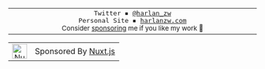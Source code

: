 <table>
<tbody>
<td align="center">
<img width="500" height="0" /><br>
  <samp>Twitter ▪ <a href="https://twitter.com/harlan_zw">@harlan_zw</a></samp><br>
<samp>Personal Site ▪ <a href="https://harlanzw.com">harlanzw.com</a></samp><br>
<sub>Consider  <a href="https://github.com/sponsors/harlan-zw">sponsoring</a> me if you like my work 💖</sub><br>
<img width="750" height="0" />
</td>
</tbody>
</table>


<table cellspacing="0" cellpadding="0" style="border: none" border="0">
<tbody>
<td align="center" border="none">
  <img src="https://nuxtjs.org/design-kit/colored-logo.svg" alt="Nuxt" width="30"> 
</td>
<td align="center">
    Sponsored By <a href="https://nuxtjs.org/">Nuxt.js</a>
  </td>
</tbody>
</table>
